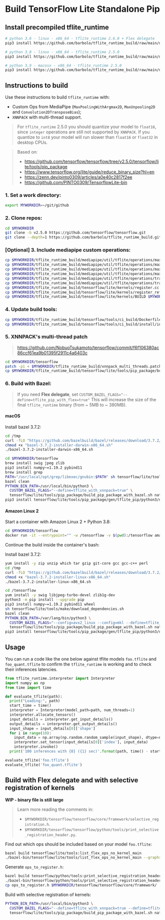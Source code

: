 # Build TensorFlow Lite Standalone Pip

## Install precompiled tflite_runtime

```bash
# python 3.6 - linux - x86_64 - tflite_runtime 2.6.0 + Flex delegate
pip3 install https://github.com/barbolo/tflite_runtime_build/raw/main/dist/tflite_runtime-2.6.0-cp36-cp36m-linux_x86_64.whl

# python 3.8 - linux - x86_64 - tflite_runtime 2.5.0
pip3 install https://github.com/barbolo/tflite_runtime_build/raw/main/dist/tflite_runtime-2.5.0-cp38-cp38-linux_x86_64.whl

# python 3.9 - macosx - x86_64 - tflite_runtime 2.5.0
pip3 install https://github.com/barbolo/tflite_runtime_build/raw/main/dist/tflite_runtime-2.5.0-cp39-cp39-macosx_11_0_x86_64.whl
```

## Instructions to build

Use these instructions to build `tflite_runtime` with:

- Custom Ops from MediaPipe (`MaxPoolingWithArgmax2D`, `MaxUnpooling2D` and `Convolution2DTransposeBias`);
- `XNNPACK` with multi-thread support.

> For `tflite_runtime` 2.5.0 you should quantize your model to `float16`, since `integer` operations are still not
> supported by `XNNPACK`. If you quantize to `int8` your model will run slower than `float16` or `float32` in desktop
> CPUs.

> Based on:
> - https://github.com/tensorflow/tensorflow/tree/v2.5.0/tensorflow/lite/tools/pip_package
> - https://www.tensorflow.org/lite/guide/reduce_binary_size?hl=en
> - https://zenn.dev/pinto0309/articles/a0e40c2817f2ee
> - https://github.com/PINTO0309/TensorflowLite-bin

### 1. Set a work directory:

```bash
export MYWORKDIR=~/git/github
```

### 2. Clone repos:

```bash
cd $MYWORKDIR
git clone -b v2.5.0 https://github.com/tensorflow/tensorflow.git
git clone --depth=1 https://github.com/barbolo/tflite_runtime_build.git
```

### [Optional] 3. Include mediapipe custom operations:

```bash
cp $MYWORKDIR/tflite_runtime_build/mediapipe/util/tflite/operations/max_pool_argmax.cc $MYWORKDIR/tensorflow/tensorflow/lite/kernels
cp $MYWORKDIR/tflite_runtime_build/mediapipe/util/tflite/operations/max_pool_argmax.h $MYWORKDIR/tensorflow/tensorflow/lite/kernels
cp $MYWORKDIR/tflite_runtime_build/mediapipe/util/tflite/operations/max_unpooling.cc $MYWORKDIR/tensorflow/tensorflow/lite/kernels
cp $MYWORKDIR/tflite_runtime_build/mediapipe/util/tflite/operations/max_unpooling.h $MYWORKDIR/tensorflow/tensorflow/lite/kernels
cp $MYWORKDIR/tflite_runtime_build/mediapipe/util/tflite/operations/transpose_conv_bias.cc $MYWORKDIR/tensorflow/tensorflow/lite/kernels
cp $MYWORKDIR/tflite_runtime_build/mediapipe/util/tflite/operations/transpose_conv_bias.h $MYWORKDIR/tensorflow/tensorflow/lite/kernels
cp $MYWORKDIR/tflite_runtime_build/tensorflow/lite/kernels/register.cc $MYWORKDIR/tensorflow/tensorflow/lite/kernels
cp $MYWORKDIR/tflite_runtime_build/tensorflow/lite/kernels/register_ref.cc $MYWORKDIR/tensorflow/tensorflow/lite/kernels
cp $MYWORKDIR/tflite_runtime_build/tensorflow/lite/kernels/BUILD $MYWORKDIR/tensorflow/tensorflow/lite/kernels
```

### 4. Update build tools:

```bash
cp $MYWORKDIR/tflite_runtime_build/tensorflow/tools/ci_build/Dockerfile.cpu $MYWORKDIR/tensorflow/tensorflow/tools/ci_build/
cp $MYWORKDIR/tflite_runtime_build/tensorflow/tools/ci_build/install/install_deb_packages.sh $MYWORKDIR/tensorflow/tensorflow/tools/ci_build/install/
```

### 5. XNNPACK's multi-thread patch

> https://github.com/NobuoTsukamoto/tensorflow/commit/f6f106380ac86ccf61ea9b01395f2911c4a6403c

```bash
cd $MYWORKDIR/tensorflow
patch -p1 < $MYWORKDIR/tflite_runtime_build/xnnpack_multi_threads.patch
cp $MYWORKDIR/tflite_runtime_build/tensorflow/lite/tools/pip_package/build_pip_package_with_bazel.sh $MYWORKDIR/tensorflow/tensorflow/lite/tools/pip_package/
```

### 6. Build with Bazel:

> If you need **Flex delegate**, set `CUSTOM_BAZEL_FLAGS="--define=tflite_pip_with_flex=true"` This will increase the
> size of the final `tflite_runtime` binary (from ~ 5MB to ~ 380MB).

#### macOS

Install bazel 3.7.2:

```bash
cd /tmp
curl -fLO "https://github.com/bazelbuild/bazel/releases/download/3.7.2/bazel-3.7.2-installer-darwin-x86_64.sh"
chmod +x "bazel-3.7.2-installer-darwin-x86_64.sh"
./bazel-3.7.2-installer-darwin-x86_64.sh
```

```bash
cd $MYWORKDIR/tensorflow
brew install swig jpeg zlib
pip3 install numpy~=1.19.2 pybind11
brew install grep
PATH="/usr/local/opt/grep/libexec/gnubin:$PATH" sh tensorflow/lite/tools/make/download_dependencies.sh
bazel clean
PYTHON_BIN_PATH=/usr/local/bin/python3 \
  CUSTOM_BAZEL_FLAGS="--define=tflite_with_xnnpack=true" \
  tensorflow/lite/tools/pip_package/build_pip_package_with_bazel.sh native
pip3 install tensorflow/lite/tools/pip_package/gen/tflite_pip/python3/dist/tflite_runtime-2.5.0-cp39-cp39-macosx_11_0_x86_64.whl
```

#### Amazon Linux 2

Start a container with Amazon Linux 2 + Python 3.8:

```bash
cd $MYWORKDIR/tensorflow
docker run -it --entrypoint="" -w /tensorflow -v $(pwd):/tensorflow amazon/aws-lambda-python:3.8 bash
```

Continue the build inside the container's bash:

Install bazel 3.7.2:

```bash
yum install -y zip unzip which tar gzip git-core gcc gcc-c++ perl
cd /tmp
curl -fLO "https://github.com/bazelbuild/bazel/releases/download/3.7.2/bazel-3.7.2-installer-linux-x86_64.sh"
chmod +x "bazel-3.7.2-installer-linux-x86_64.sh"
./bazel-3.7.2-installer-linux-x86_64.sh
```

```bash
cd /tensorflow
yum install -y swig libjpeg-turbo-devel zlib1g-dev
python3 -m pip install --upgrade pip
pip3 install numpy~=1.19.2 pybind11 wheel
sh tensorflow/lite/tools/make/download_dependencies.sh
bazel clean
PYTHON_BIN_PATH=/var/lang/bin/python3 \
  CUSTOM_BAZEL_FLAGS="--config=avx2_linux --config=mkl --define=tflite_with_xnnpack=true" \
  tensorflow/lite/tools/pip_package/build_pip_package_with_bazel.sh native
pip3 install tensorflow/lite/tools/pip_package/gen/tflite_pip/python3/dist/tflite_runtime-2.5.0-cp38-cp38-linux_x86_64.whl
```

## Usage

You can run a code like the one below against tflite models `foo.tflite` and `foo_quant.tflite` to
confirm the `tflite_runtime` is working and to check their inferences latencies.

```python
from tflite_runtime.interpreter import Interpreter
import numpy as np
from time import time

def evaluate_tflite(path):
  print("Loading:", path)
  start_time = time()
  interpreter = Interpreter(model_path=path, num_threads=1)
  interpreter.allocate_tensors()
  input_details = interpreter.get_input_details()
  output_details = interpreter.get_output_details()
  input_shape = input_details[0]['shape']
  for i in range(10):
    input_data = np.array(np.random.random_sample(input_shape), dtype=np.float32)
    interpreter.set_tensor(input_details[0]['index'], input_data)
    interpreter.invoke()
  print('100 inferences with {0} ({1} sec)'.format(path, time() - start_time))

evaluate_tflite('foo.tflite')
evaluate_tflite('foo_quant.tflite')
```

## Build with Flex delegate and with selective registration of kernels

**WIP - binary file is still large**

> Learn more reading the comments in:
> - `$MYWORKDIR/tensorflow/tensorflow/core/framework/selective_registration.h`.
> - `$MYWORKDIR/tensorflow/tensorflow/python/tools/print_selective_registration_header.py`.

Find out which ops should be included based on your model `foo.tflite`:

```bash
bazel build tensorflow/lite/tools:list_flex_ops_no_kernel_main
./bazel-bin/tensorflow/lite/tools/list_flex_ops_no_kernel_main --graphs=foo.tflite > foo.ops_list
```

Generate `ops_to_register.h`:

```bash
bazel build tensorflow/python/tools:print_selective_registration_header
./bazel-bin/tensorflow/python/tools/print_selective_registration_header --graphs=foo.ops_list --proto_fileformat=ops_list > ops_to_register.h
cp ops_to_register.h $MYWORKDIR/tensorflow/tensorflow/core/framework/
```

Build with selective registration of kernels:

```bash
PYTHON_BIN_PATH=/usr/local/bin/python3 \
  CUSTOM_BAZEL_FLAGS="--define=tflite_with_xnnpack=true --define=tflite_pip_with_flex=true --copt=-DSELECTIVE_REGISTRATION --copt=-DSUPPORT_SELECTIVE_REGISTRATION" \
  tensorflow/lite/tools/pip_package/build_pip_package_with_bazel.sh native
```
